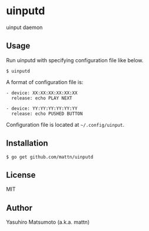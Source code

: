 # uinputd

uinput daemon

## Usage

Run uinputd with specifying configuration file like below.

```
$ uinputd
```

A format of configuration file is:

```
- device: XX:XX:XX:XX:XX:XX
  release: echo PLAY NEXT

- device: YY:YY:YY:YY:YY:YY
  release: echo PUSHED BUTTON
```

Configuration file is located at `~/.config/uinput`.

## Installation

```
$ go get github.com/mattn/uinputd
```

## License

MIT

## Author

Yasuhiro Matsumoto (a.k.a. mattn)
